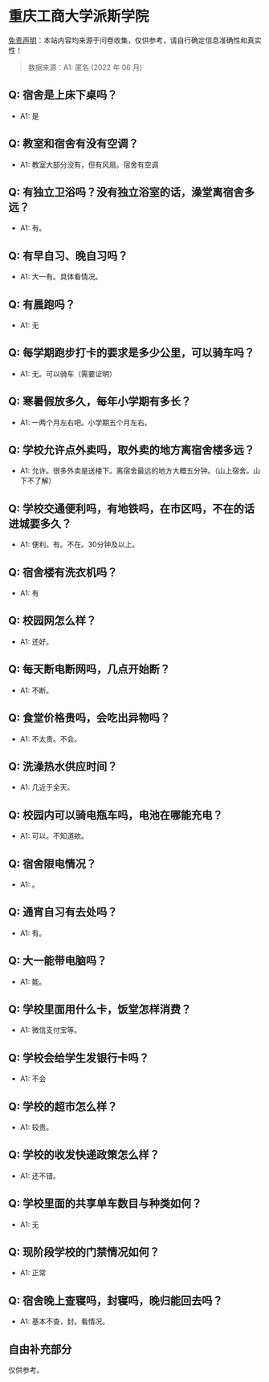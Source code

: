 # 重庆工商大学派斯学院

[免责声明](https://colleges.chat/#_3)：本站内容均来源于问卷收集，仅供参考，请自行确定信息准确性和真实性！

> 数据来源：A1: 匿名 (2022 年 06 月)

## Q: 宿舍是上床下桌吗？

- A1: 是

## Q: 教室和宿舍有没有空调？

- A1: 教室大部分没有，但有风扇。宿舍有空调

## Q: 有独立卫浴吗？没有独立浴室的话，澡堂离宿舍多远？

- A1: 有。

## Q: 有早自习、晚自习吗？

- A1: 大一有。具体看情况。

## Q: 有晨跑吗？

- A1: 无

## Q: 每学期跑步打卡的要求是多少公里，可以骑车吗？

- A1: 无。可以骑车（需要证明）

## Q: 寒暑假放多久，每年小学期有多长？

- A1: 一两个月左右吧。小学期五个月左右。

## Q: 学校允许点外卖吗，取外卖的地方离宿舍楼多远？

- A1: 允许。很多外卖是送楼下。离宿舍最远的地方大概五分钟。（山上宿舍。山下不了解）

## Q: 学校交通便利吗，有地铁吗，在市区吗，不在的话进城要多久？

- A1: 便利。有。不在。30分钟及以上。

## Q: 宿舍楼有洗衣机吗？

- A1: 有

## Q: 校园网怎么样？

- A1: 还好。

## Q: 每天断电断网吗，几点开始断？

- A1: 不断。

## Q: 食堂价格贵吗，会吃出异物吗？

- A1: 不太贵。不会。

## Q: 洗澡热水供应时间？

- A1: 几近于全天。

## Q: 校园内可以骑电瓶车吗，电池在哪能充电？

- A1: 可以。不知道欸。

## Q: 宿舍限电情况？

- A1: 。

## Q: 通宵自习有去处吗？

- A1: 有。

## Q: 大一能带电脑吗？

- A1: 能。

## Q: 学校里面用什么卡，饭堂怎样消费？

- A1: 微信支付宝等。

## Q: 学校会给学生发银行卡吗？

- A1: 不会

## Q: 学校的超市怎么样？

- A1: 较贵。

## Q: 学校的收发快递政策怎么样？

- A1: 还不错。

## Q: 学校里面的共享单车数目与种类如何？

- A1: 无

## Q: 现阶段学校的门禁情况如何？

- A1: 正常

## Q: 宿舍晚上查寝吗，封寝吗，晚归能回去吗？

- A1: 基本不查，封。看情况。

## 自由补充部分

仅供参考。